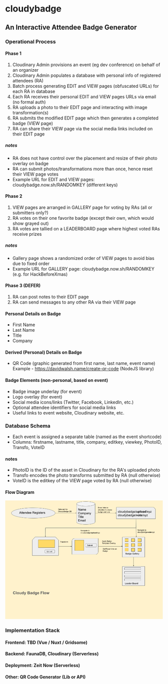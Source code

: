 # cloudybadge

## An Interactive Attendee Badge Generator

### Operational Process

#### Phase 1

1. Cloudinary Admin provisions an event (eg dev conference) on behalf of an organizer
1. Cloudinary Admin populates a database with personal info of registered attendees (RA)
1. Batch process generating EDIT and VIEW pages (obfuscated URLs) for each RA in database
1. Each RA receives their personal EDIT and VIEW pages URLs via email (no formal auth)
1. RA uploads a photo to their EDIT page and interacting with image transformation(s)
1. RA submits the modified EDIT page which then generates a completed badge (VIEW page)
1. RA can share their VIEW page via the social media links included on their EDIT page

##### notes

- RA does not have control over the placement and resize of their photo overlay on badge
- RA can submit photos/transformations more than once, hence reset their VIEW page votes
- Example URL for EDIT and VIEW pages: cloudybadge.now.sh/RANDOMKEY (different keys)

#### Phase 2

1. VIEW pages are arranged in GALLERY page for voting by RAs (all or submitters only?)
1. RA votes on their one favorite badge (except their own, which would show grayed out)
1. RA votes are tallied on a LEADERBOARD page where highest voted RAs receive prizes

##### notes

- Gallery page shows a randomized order of VIEW pages to avoid bias due to fixed order
- Example URL for GALLERY page: cloudybadge.now.sh/RANDOMKEY (e.g. for HackBeforeXmas)

#### Phase 3 (DEFER)

1. RA can post notes to their EDIT page
1. RA can send messages to any other RA via their VIEW page

#### Personal Details on Badge

- First Name
- Last Name
- Title
- Company

#### Derived (Personal) Details on Badge

- QR Code (graphic generated from first name, last name, event name)
  Example - https://davidwalsh.name/create-qr-code (NodeJS library)

#### Badge Elements (non-personal, based on event)

- Badge image underlay (for event)
- Logo overlay (for event)
- Social media icons/links (Twitter, Facebook, LinkedIn, etc.)
- Optional attendee identifiers for social media links
- Useful links to event website, Cloudinary website, etc.

### Database Schema

- Each event is assigned a separate table (named as the event shortcode)
- Columns: firstname, lastname, title, company, editkey, viewkey,
  PhotoID, Transfo, VoteID

#### notes

- PhotoID is the ID of the asset in Cloudinary for the RA's uploaded photo
- Transfo encodes the photo transforms submitted by RA (null otherwise)
- VoteID is the editkey of the VIEW page voted by RA (null otherwise)

#### Flow Diagram

![CloudyBadge Flow](hackathon-cloudybadge.png)

### Implementation Stack

#### Frontend: TBD (Vue / Nuxt / Gridsome)

#### Backend: FaunaDB, Cloudinary (Serverless)

#### Deployment: Zeit Now (Serverless)

#### Other: QR Code Generator (Lib or API)
